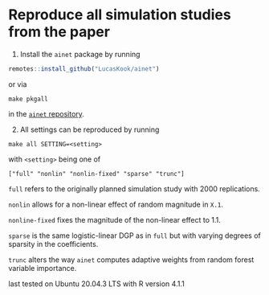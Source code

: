 
# Reproduce all simulation studies from the paper

1. Install the `ainet` package by running
```r
remotes::install_github("LucasKook/ainet")
```
or via
```
make pkgall
```
in the [`ainet` repository](https://github.com/LucasKook/ainet).

2. All settings can be reproduced by running
```
make all SETTING=<setting>
```
with `<setting>` being one of
```
["full" "nonlin" "nonlin-fixed" "sparse" "trunc"]
```

`full` refers to the originally planned simulation study with 2000 replications.

`nonlin` allows for a non-linear effect of random magnitude in `X.1`.

`nonline-fixed` fixes the magnitude of the non-linear effect to 1.1.

`sparse` is the same logistic-linear DGP as in `full` but with varying degrees
of sparsity in the coefficients.

`trunc` alters the way `ainet` computes adaptive weights from random forest
variable importance.


last tested on Ubuntu 20.04.3 LTS with R version 4.1.1
